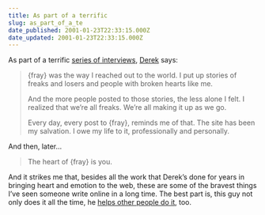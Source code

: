 ```yaml
---
title: As part of a terrific
slug: as_part_of_a_te
date_published: 2001-01-23T22:33:15.000Z
date_updated: 2001-01-23T22:33:15.000Z
---
```


As part of a terrific [series of interviews](http://www.wrongwaygoback.com/fantastical/index.asp?l=24&amp;r=25), [Derek](http://www.powazek.com) says:

> {fray} was the way I reached out to the world. I put up stories of freaks and losers and people with broken hearts like me.
> 
> And the more people posted to those stories, the less alone I felt. I realized that we’re all freaks. We’re all making it up as we go.
> 
> Every day, every post to {fray}, reminds me of that. The site has been my salvation. I owe my life to it, professionally and personally.

And then, later…

> The heart of {fray} is you.

And it strikes me that, besides all the work that Derek’s done for years in bringing heart and emotion to the web, these are some of the bravest things I’ve seen someone write online in a long time. The best part is, this guy not only does it all the time, he [helps other people do it](http://www.fray.com), too.
